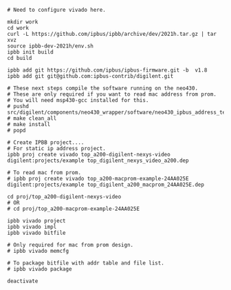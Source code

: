 	# Need to configure vivado here.

	mkdir work
	cd work
	curl -L https://github.com/ipbus/ipbb/archive/dev/2021h.tar.gz | tar xvz
	source ipbb-dev-2021h/env.sh 
	ipbb init build
	cd build

	ipbb add git https://github.com/ipbus/ipbus-firmware.git -b  v1.8
	ipbb add git git@github.com:ipbus-contrib/digilent.git 
	
	# These next steps compile the software running on the neo430.
	# These are only required if you want to read mac address from prom. 
	# You will need msp430-gcc installed for this.
	# pushd src/digilent/components/neo430_wrapper/software/neo430_ipbus_address_terminal/
	# make clean_all 
	# make install
	# popd

	# Create IPBB project....
 	# For static ip address project. 
	ipbb proj create vivado top_a200-digilent-nexys-video digilent:projects/example top_digilent_nexys_video_a200.dep

	# To read mac from prom.
	# ipbb proj create vivado top_a200-macprom-example-24AA025E digilent:projects/example top_digilent_a200_macprom_24AA025E.dep
	
	cd proj/top_a200-digilent-nexys-video
	# OR
	# cd proj/top_a200-macprom-example-24AA025E

	ipbb vivado project
	ipbb vivado impl
	ipbb vivado bitfile

	# Only required for mac from prom design.
	# ipbb vivado memcfg
	
	# To package bitfile with addr table and file list.
	# ipbb vivado package

	deactivate
